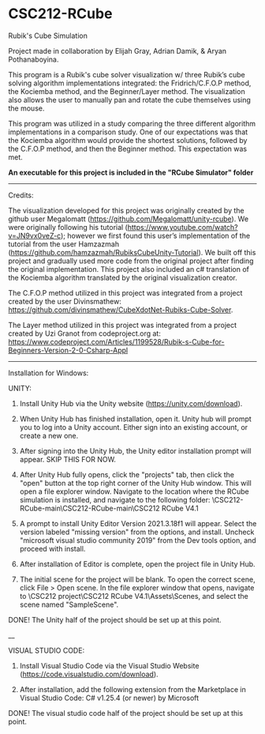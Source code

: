# CSC212-RCube
Rubik's Cube Simulation

Project made in collaboration by Elijah Gray, Adrian Damik, & Aryan Pothanaboyina.

This program is a Rubik's cube solver visualization w/ three Rubik’s cube solving algorithm implementations integrated: the Fridrich/C.F.O.P method, the Kociemba method, and the Beginner/Layer method. The visualization also allows the user to manually pan and rotate the cube themselves using the mouse.

This program was utilized in a study comparing the three different algorithm implementations in a comparison study. One of our expectations was that the Kociemba algorithm would provide the shortest solutions, followed by the C.F.O.P method, and then the Beginner method. This expectation was met.

**An executable for this project is included in the "RCube Simulator" folder**


___________________________________________________________________________


Credits: 

The visualization developed for this project was originally created by the github user Megalomatt (https://github.com/Megalomatt/unity-rcube). We were originally following his tutorial (https://www.youtube.com/watch?v=JN9vx0veZ-c); however we first found this user’s implementation of the tutorial from the user Hamzazmah (https://github.com/hamzazmah/RubiksCubeUnity-Tutorial). We built off this project and gradually used more code from the original project after finding the original implementation. This project also included an c# translation of the Kociemba algorithm translated by the original visualization creator.

The C.F.O.P method utilized in this project was integrated from a project created by the user Divinsmathew: https://github.com/divinsmathew/CubeXdotNet-Rubiks-Cube-Solver.

The Layer method utilized in this project was integrated from a project created by Uzi Granot from codeproject.org at: https://www.codeproject.com/Articles/1199528/Rubik-s-Cube-for-Beginners-Version-2-0-Csharp-Appl

___________________________________________________________________________


Installation for Windows:

UNITY:
1) Install Unity Hub via the Unity website (https://unity.com/download).

2) When Unity Hub has finished installation, open it. Unity hub will prompt you to log into a Unity account. Either sign into an existing account, or create a new one.

3) After signing into the Unity Hub, the Unity editor installation prompt will appear. SKIP THIS FOR NOW. 

4) After Unity Hub fully opens, click the "projects" tab, then click the "open" button at the top right corner of the Unity Hub window. This will open a file explorer window. Navigate to the location where the RCube simulation is installed, and navigate to the following folder: 
   <your installation location>\CSC212-RCube-main\CSC212-RCube-main\CSC212 RCube V4.1

5) A prompt to install Unity Editor Version 2021.3.18f1 will appear. Select the version labeled "missing version" from the options, and install. Uncheck "microsoft visual studio community 2019" from the Dev tools option, and proceed with install.

6) After installation of Editor is complete, open the project file in Unity Hub.

7) The initial scene for the project will be blank. To open the correct scene, click File > Open scene. In the file explorer window that opens, navigate to <your installation location>\CSC212 project\CSC212 RCube V4.1\Assets\Scenes, and select the scene named "SampleScene".

DONE! The Unity half of the project should be set up at this point.

__

VISUAL STUDIO CODE:

1) Install Visual Studio Code via the Visual Studio Website (https://code.visualstudio.com/download).

2) After installation, add the following extension from the Marketplace in Visual Studio Code:
   C# v1.25.4 (or newer) by Microsoft

DONE! The visual studio code half of the project should be set up at this point.
